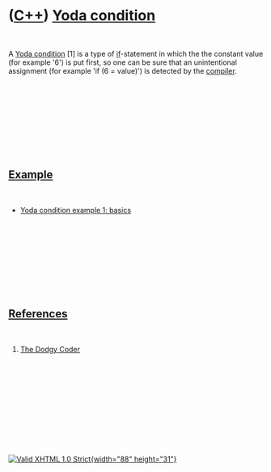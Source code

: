 



 

 

 

 

 

([C++](Cpp.htm)) [Yoda condition](CppYodaCondition.htm)
=======================================================

 

A [Yoda condition](CppYodaCondition.htm) \[1\] is a type of
[if](CppIf.htm)-statement in which the the constant value (for example
'6') is put first, so one can be sure that an unintentional assignment
(for example 'if (6 = value)') is detected by the
[compiler](CppCompiler.htm).

 

 

 

 

 

[Example](CppExample.htm)
-------------------------

 

-   [Yoda condition example 1: basics](CppYodaConditionExample1.htm)

 

 

 

 

 

[References](CppReferences.htm)
-------------------------------

 

1.  [The Dodgy
    Coder](http://www.dodgycoder.net/2011/11/yoda-conditions-pokemon-exception.html)

 

 

 

 

 





 

[![Valid XHTML 1.0 Strict](valid-xhtml10.png){width="88"
height="31"}](http://validator.w3.org/check?uri=referer)
